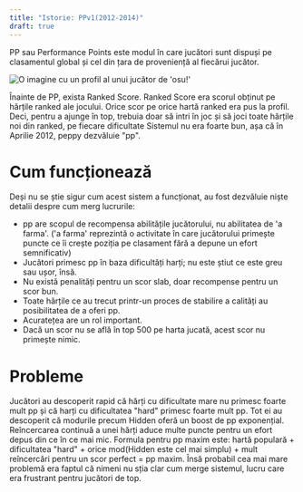 ```yaml
---
title: "Istorie: PPv1(2012-2014)"
draft: true
---
```


PP sau Performance Points este modul în care jucători sunt dispuși pe clasamentul global și cel din țara de proveniență al fiecărui jucător.

![O imagine cu un profil al unui jucător de 'osu!'](/profil.jpg "Profilul unui jucător de 'osu!' din România")

Înainte de PP, exista Ranked Score. Ranked Score era scorul obținut pe hărțile ranked ale jocului.
Orice scor pe orice hartă ranked era pus la profil.
Deci, pentru a ajunge în top, trebuia doar să intri în joc și să joci toate hărțile noi din ranked, pe fiecare dificultate
Sistemul nu era foarte bun, așa că în Aprilie 2012, peppy dezvăluie "pp".

# Cum funcționează 
Deși nu se știe sigur cum acest sistem a funcționat, au fost dezvăluie niște detalii despre cum merg lucrurile:
* pp are scopul de recompensa abilitățile jucătorului, nu abilitatea de 'a farma'. ('a farma' reprezintă o activitate în care jucătorului primește puncte ce îi crește poziția pe clasament fără a depune un efort semnificativ)
* Jucători primesc pp în baza dificultăți harți; nu este știut ce este greu sau ușor, însă.
* Nu există penalități pentru un scor slab, doar recompense pentru un scor bun.
* Toate hărțile ce au trecut printr-un proces de stabilire a calități au posibilitatea de a oferi pp.
* Acuratețea are un rol important.
* Dacă un scor nu se află în top 500 pe harta jucată, acest scor nu primește nimic.

# Probleme
Jucători au descoperit rapid că hărți cu dificultate mare nu primesc foarte mult pp și că harți cu dificultatea "hard" primesc foarte mult pp. 
Tot ei au descoperit că modurile precum Hidden oferă un boost de pp exponențial.
Reîncercarea continuă a unei hărți aduce multe puncte pentru un efort depus din ce în ce mai mic.
Formula pentru pp maxim este: hartă populară + dificultatea "hard" + orice mod(Hidden este cel mai simplu) + mult reîncercări pentru un scor perfect = pp maxim.
Însă probabil cea mai mare problemă era faptul că nimeni nu sția clar cum merge sistemul, lucru care era frustrant pentru jucători de top.
